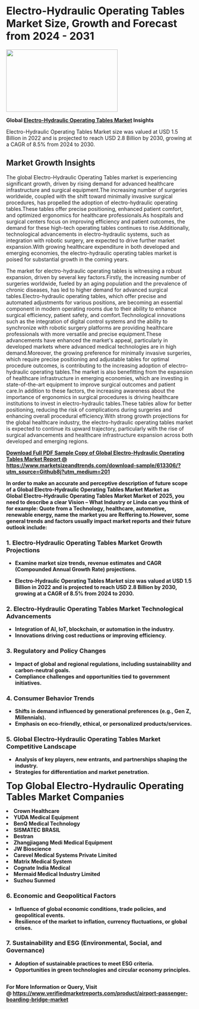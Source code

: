 <H1>Electro-Hydraulic Operating Tables Market Size, Growth and Forecast from 2024 - 2031</H1><img class="aligncenter size-medium wp-image-584254" src="https://thirdeyenews.in/wp-content/uploads/2024/09/Global-Market-Research-300x168.jpeg" alt="" width="300" height="168" /><p><strong>Global&nbsp;<a href="https://www.marketsizeandtrends.com/download-sample/613306/?utm_source=Github8j?utm_medium=201">Electro-Hydraulic Operating Tables Market</a> Insights</strong></p><p>Electro-Hydraulic Operating Tables Market size was valued at USD 1.5 Billion in 2022 and is projected to reach USD 2.8 Billion by 2030, growing at a CAGR of 8.5% from 2024 to 2030.</p><p><h2>Market Growth Insights</h2> <p>The global Electro-Hydraulic Operating Tables market is experiencing significant growth, driven by rising demand for advanced healthcare infrastructure and surgical equipment.The increasing number of surgeries worldwide, coupled with the shift toward minimally invasive surgical procedures, has propelled the adoption of electro-hydraulic operating tables.These tables offer precise positioning, enhanced patient comfort, and optimized ergonomics for healthcare professionals.As hospitals and surgical centers focus on improving efficiency and patient outcomes, the demand for these high-tech operating tables continues to rise.Additionally, technological advancements in electro-hydraulic systems, such as integration with robotic surgery, are expected to drive further market expansion.With growing healthcare expenditure in both developed and emerging economies, the electro-hydraulic operating tables market is poised for substantial growth in the coming years.</p> <p><strong><a href="#"></a></strong></p> <p>The market for electro-hydraulic operating tables is witnessing a robust expansion, driven by several key factors.Firstly, the increasing number of surgeries worldwide, fueled by an aging population and the prevalence of chronic diseases, has led to higher demand for advanced surgical tables.Electro-hydraulic operating tables, which offer precise and automated adjustments for various positions, are becoming an essential component in modern operating rooms due to their ability to enhance surgical efficiency, patient safety, and comfort.Technological innovations such as the integration of digital control systems and the ability to synchronize with robotic surgery platforms are providing healthcare professionals with more versatile and precise equipment.These advancements have enhanced the market's appeal, particularly in developed markets where advanced medical technologies are in high demand.Moreover, the growing preference for minimally invasive surgeries, which require precise positioning and adjustable tables for optimal procedure outcomes, is contributing to the increasing adoption of electro-hydraulic operating tables.The market is also benefitting from the expansion of healthcare infrastructure in emerging economies, which are investing in state-of-the-art equipment to improve surgical outcomes and patient care.In addition to these factors, the increasing awareness about the importance of ergonomics in surgical procedures is driving healthcare institutions to invest in electro-hydraulic tables.These tables allow for better positioning, reducing the risk of complications during surgeries and enhancing overall procedural efficiency.With strong growth projections for the global healthcare industry, the electro-hydraulic operating tables market is expected to continue its upward trajectory, particularly with the rise of surgical advancements and healthcare infrastructure expansion across both developed and emerging regions.</p> <p><strong><a href="#"></p><p><span class=""><strong>Download Full PDF Sample Copy of Global Electro-Hydraulic Operating Tables Market Report</strong> @ <a href="https://www.marketsizeandtrends.com/download-sample/613306/?utm_source=Github8j?utm_medium=201" target="_blank">https://www.marketsizeandtrends.com/download-sample/613306/?utm_source=Github8j?utm_medium=201</a></span></p><p>In order to make an accurate and perceptive description of future scope of a Global&nbsp;Electro-Hydraulic Operating Tables Market Market as Global&nbsp;Electro-Hydraulic Operating Tables Market Market of 2025, you need to describe a clear Vision &ndash; What Industry or Linda can you think of for example: Quote from a Technology, healthcare, automotive, renewable energy, name the market you are Reffering to.However, some general trends and factors usually impact market reports and their future outlook include:</p><h3>1.&nbsp;<strong>Electro-Hydraulic Operating Tables Market Growth Projections</strong></h3><ul><li>Examine market size trends, revenue estimates and CAGR (Compounded Annual Growth Rate) projections.</li><li><p>Electro-Hydraulic Operating Tables Market size was valued at USD 1.5 Billion in 2022 and is projected to reach USD 2.8 Billion by 2030, growing at a CAGR of 8.5% from 2024 to 2030.</p></li></ul><h3>2.&nbsp;<strong>Electro-Hydraulic Operating Tables Market Technological Advancements</strong></h3><ul><li>Integration of AI, IoT, blockchain, or automation in the industry.</li><li>Innovations driving cost reductions or improving efficiency.</li></ul><h3>3.&nbsp;<strong>Regulatory and Policy Changes</strong></h3><ul><li>Impact of global and regional regulations, including sustainability and carbon-neutral goals.</li><li>Compliance challenges and opportunities tied to government initiatives.</li></ul><h3>4.&nbsp;<strong>Consumer Behavior Trends</strong></h3><ul><li>Shifts in demand influenced by generational preferences (e.g., Gen Z, Millennials).</li><li>Emphasis on eco-friendly, ethical, or personalized products/services.</li></ul><h3>5.&nbsp;<strong>Global Electro-Hydraulic Operating Tables Market Competitive Landscape</strong></h3><ul><li>Analysis of key players, new entrants, and partnerships shaping the industry.</li><li>Strategies for differentiation and market penetration.</li></ul><p data-pm-slice="1 1 []"><span style="color: inherit; font-family: inherit; font-size: 25px;">Top Global Electro-Hydraulic Operating Tables Market Companies</span></p><div class="" data-test-id=""><p><li>Crown Healthcare</li><li> YUDA Medical Equipment</li><li> BenQ Medical Technology</li><li> SISMATEC BRASIL</li><li> Bestran</li><li> Zhangjiagang Medi Medical Equipment</li><li> JW Bioscience</li><li> Carevel Medical Systems Private Limited</li><li> Matrix Medical System</li><li> Cognate India Medical</li><li> Mermaid Medical Industry Limited</li><li> Suzhou Sunmed</li></p></div><h3>6.&nbsp;<strong>Economic and Geopolitical Factors</strong></h3><ul><li>Influence of global economic conditions, trade policies, and geopolitical events.</li><li>Resilience of the market to inflation, currency fluctuations, or global crises.</li></ul><h3>7.&nbsp;<strong>Sustainability and ESG (Environmental, Social, and Governance)</strong></h3><ul><li>Adoption of sustainable practices to meet ESG criteria.</li><li>Opportunities in green technologies and circular economy principles.</li></ul><h2><strong style="font-size: 14px;">For More Information or Query, Visit @&nbsp;</strong><a style="background-color: #ffffff; font-size: 14px;" href="https://www.marketsizeandtrends.com/report/electro-hydraulic-operating-tables-market/" target="_blank">https://www.verifiedmarketreports.com/product/airport-passenger-boarding-bridge-market</a></h2>